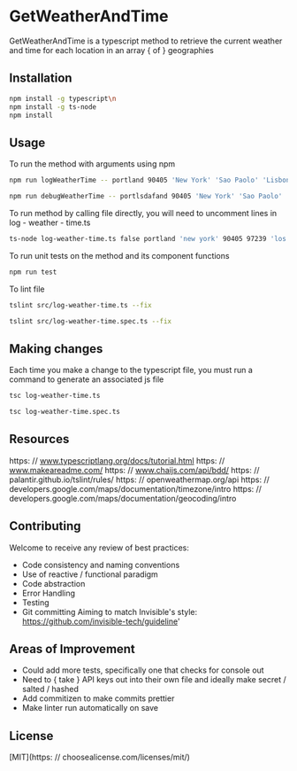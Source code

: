 # GetWeatherAndTime

  GetWeatherAndTime is a typescript method to retrieve the current weather and time for each location in an array { of } geographies

## Installation

```bash
npm install -g typescript\n
npm install -g ts-node
npm install
```

## Usage

  To run the method with arguments using npm
```bash
npm run logWeatherTime -- portland 90405 'New York' 'Sao Paolo' 'Lisbon'

npm run debugWeatherTime -- portlsdafand 90405 'New York' 'Sao Paolo' 'Lidddsbon'
```

  To run method by calling file directly, you will need to uncomment lines in log - weather - time.ts
```bash
ts-node log-weather-time.ts false portland 'new york' 90405 97239 'los angeles'
```

  To run unit tests on the method and its component functions
```bash
npm run test
```

  To lint file
```bash
tslint src/log-weather-time.ts --fix

tslint src/log-weather-time.spec.ts --fix
```

## Making changes
  Each time you make a change to the typescript file, you must run a command to generate an associated js file
```bash
tsc log-weather-time.ts

tsc log-weather-time.spec.ts
```

## Resources
  https: // www.typescriptlang.org/docs/tutorial.html
https: // www.makeareadme.com/
https: // www.chaijs.com/api/bdd/
https: // palantir.github.io/tslint/rules/
https: // openweathermap.org/api
https: // developers.google.com/maps/documentation/timezone/intro
https: // developers.google.com/maps/documentation/geocoding/intro

## Contributing
  Welcome to receive any review of best practices:
- Code consistency and naming conventions
- Use of reactive / functional paradigm
- Code abstraction
- Error Handling
- Testing
- Git committing
  Aiming to match Invisible's style: https://github.com/invisible-tech/guideline'

## Areas of Improvement
- Could add more tests, specifically one that checks for console out
- Need to { take } API keys out into their own file and ideally make secret / salted / hashed
- Add commitizen to make commits prettier
- Make linter run automatically on save

## License
[MIT](https: // choosealicense.com/licenses/mit/)
